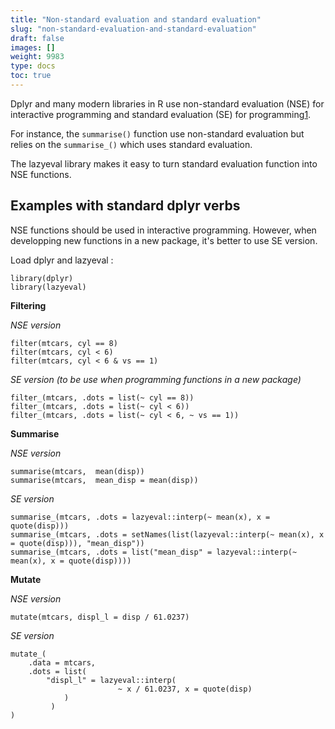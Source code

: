 ```yaml
---
title: "Non-standard evaluation and standard evaluation"
slug: "non-standard-evaluation-and-standard-evaluation"
draft: false
images: []
weight: 9983
type: docs
toc: true
---
```


Dplyr and many modern libraries in R use non-standard evaluation (NSE) for interactive programming and standard evaluation (SE) for programming[1]. 

For instance, the `summarise()` function use non-standard evaluation but relies on the `summarise_()` which uses standard evaluation. 

The lazyeval library makes it easy to turn standard evaluation function into NSE functions. 
 
[1]: https://cran.r-project.org/web/packages/dplyr/vignettes/nse.html

## Examples with standard dplyr verbs
NSE functions should be used in interactive programming. However, when developping new functions in a new package, it's better to use SE version. 

Load dplyr and lazyeval : 

    library(dplyr)
    library(lazyeval)

**Filtering**

*NSE version* 

    filter(mtcars, cyl == 8)
    filter(mtcars, cyl < 6)
    filter(mtcars, cyl < 6 & vs == 1)

*SE version (to be use when programming functions in a new package)*

    filter_(mtcars, .dots = list(~ cyl == 8))
    filter_(mtcars, .dots = list(~ cyl < 6))
    filter_(mtcars, .dots = list(~ cyl < 6, ~ vs == 1))

**Summarise**

*NSE version*

    summarise(mtcars,  mean(disp))
    summarise(mtcars,  mean_disp = mean(disp))
 
*SE version* 

    summarise_(mtcars, .dots = lazyeval::interp(~ mean(x), x = quote(disp)))
    summarise_(mtcars, .dots = setNames(list(lazyeval::interp(~ mean(x), x = quote(disp))), "mean_disp"))
    summarise_(mtcars, .dots = list("mean_disp" = lazyeval::interp(~ mean(x), x = quote(disp))))

**Mutate**

*NSE version*

    mutate(mtcars, displ_l = disp / 61.0237)

*SE version* 

    mutate_(
        .data = mtcars, 
        .dots = list(
            "displ_l" = lazyeval::interp(
                            ~ x / 61.0237, x = quote(disp)
                )
             )
    )



